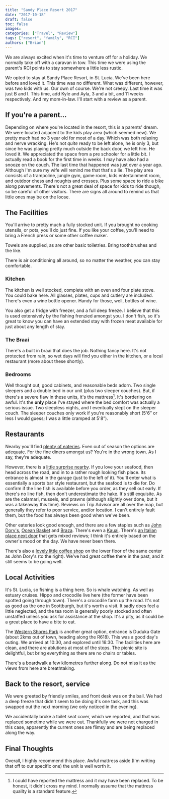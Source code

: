 ```yaml
---
title: "Sandy Place Resort 2017"
date: "2017-10-18"
draft: false
toc: false
images:
categories: ["Travel", "Review"]
tags: ["resort", "family", "RCI"]
authors: ["Brian"]
---
```


We are always excited when it's time to venture off for a holiday. We normally take off with a caravan in tow. This time we were using the parent's RCI points to stay somewhere a little less rustic. 

<!--more-->

We opted to stay at Sandy Place Resort, in St. Lucia. We've been here before and loved it. This time was no different. What was different, however, was two kids with us. Our own of course. We're not creepy. Last time it was just B and I. This time, add Kyle and Ayla, 3 and a bit, and 11 weeks respectively. And my mom-in-law. I'll start with a review as a parent.

## If you're a parent...

Depending on where you're located in the resort, this is a parents' dream. We were located adjacent to the kids play area (which seemed new). We pretty much had no 3 year old for most of a day. Which was both relaxing and nerve wracking. He's not _quite_ ready to be left alone, he is only 3, but since he was playing pretty much outside the back door, we left him. He loved it. We appreciated the space from a pre schooler for a little bit. I actually read a book for the first time in weeks. I may have also had a snooze on the couch. The last time that happened was just over a year ago. Although I'm sure my wife will remind me that that's a lie. The play area consists of a trampoline, jungle gym, game room, kids entertainment room, and outdoor chess and noughts and crosses. Plus some space to ride a bike along pavements. There's not a great deal of space for kids to ride though, so be careful of other visitors. There are signs all around to remind us that little ones may be on the loose.

## The Facilities

You'll arrive to pretty much a fully stocked unit. If you brought no cooking utensils, or pots, you'll do just fine. If you like your coffee, you'll need to bring a French press or some other coffee maker. 

Towels are supplied, as are other basic toiletries. Bring toothbrushes and the like. 

There is air conditioning all around, so no matter the weather, you can stay comfortable. 

### Kitchen

The kitchen is well stocked, complete with an oven and four plate stove. You could bake here. All glasses, plates, cups and cutlery are included. There's even a wine bottle opener. Handy for those, well, bottles of wine. 

You also get a fridge with freezer, and a full deep freeze. I believe that this is used extensively by the fishing frenzied amongst you. I don't fish, so it's great to know you can have an extended stay with frozen meat available for just about any length of stay.

### The Braai

There's a built in braai that does the job. Nothing fancy here. It's not protected from rain, so wet days will find you either in the kitchen, or a local restaurant (more about these shortly).

### Bedrooms

Well thought out, good cabinets, and reasonable beds adorn. Two single sleepers and a double bed in our unit (plus two sleeper couches). But, if there's a severe flaw in these units, it's the mattress[^1]. It's bordering on awful. It's the **only** place I've stayed where the bed comfort was actually a serious issue. Two sleepless nights, and I eventually slept on the sleeper couch. The sleeper couches only work if you're reasonably short (5'6” or less I would guess; I was a little cramped at 5'8”).

## Restaurants

Nearby you'll find [plenty of eateries](https://www.tripadvisor.co.za/Restaurants-g312636-St_Lucia_KwaZulu_Natal.html). Even out of season the options are adequate. For the fine diners amongst us? You're in the wrong town. As I say, they're adequate.

However, there is a [little surprise nearby](https://www.tripadvisor.co.za/Restaurant_Review-g312636-d3464420-Reviews-Fishermans_Restaurant_Pub-St_Lucia_KwaZulu_Natal.html). If you love your seafood, then head across the road, and in to a rather rough looking fish place. Its entrance is almost in the garage (just to the left of it). You'll enter what is essentially a sports bar style restaurant, but the seafood is to die for. Do confirm if the line fish is available before you order, as they sell out early. If there's no line fish, then don't underestimate the hake. It's still exquisite. As are the calamari, mussels, and prawns (although slightly over done, but it was a takeaway this time). Reviews on Trip Advisor are all over the map, but generally they refer to poor service, and/or location. I can't entirely fault them, but the food has always been good when we've been.

Other eateries look good enough, and there are a few staples such as [John Dory's](https://www.johndorys.co.za), [Ocean Basket](https://oceanbasket.com) and [Braza](http://www.brazasa.co.za). There's even a [Kauai](http://www.kauai.co.za). There's [an Italian place next door](http://www.amazululodge.com) that gets mixed reviews; I think it's entirely based on the owner's mood on the day. We have never been there.

There's also a [lovely little coffee shop](https://www.facebook.com/Thyme-Square-Coffee-Gift-Shop-236352646399059/) on the lower floor of the same center as John Dory's (to the right). We've had great coffee there in the past, and it still seems to be going well.

## Local Activities

It's St. Lucia, so fishing is a thing here. So is whale watching. As well as estuary cruises. Hippo and crocodile live here (the former have been spotted going through town). There's a crocodile farm up the road. It's not as good as the one in Scottburgh, but it's worth a visit. It sadly does feel a little neglected, and the tea room is generally poorly stocked and often unstaffed unless you ask for assistance at the shop. It's a pity, as it could be a great place to have a bite to eat.

The [Western Shores Park](https://isimangaliso.com/jewel/western-shores-and-charters-creek/) is another great option, entrance is Duduka Gate (about 2kms out of town, heading along the R618). This was a good day's outing. We arrived at 10:30, and explored until 16:30. The facilities here are clean, and there are ablutions at most of the stops. The picnic site is delightful, but bring everything as there are no chairs or tables. 

There's a boardwalk a few kilometres further along. Do not miss it as the views from here are breathtaking.

## Back to the resort, service

We were greeted by friendly smiles, and front desk was on the ball. We had a deep freeze that didn't seem to be doing it's one task, and this was swapped out the next morning (we only noticed in the evening). 

We accidentally broke a toilet seat cover, which we reported, and that was replaced sometime while we were out. Thankfully we were not charged in this case, apparently the current ones are flimsy and are being replaced along the way.

## Final Thoughts

Overall, I highly recommend this place. Awful mattress aside (I'm writing that off to our specific one) the unit is well worth it.

[^1]: I could have reported the mattress and it may have been replaced. To be honest, it didn't cross my mind. I normally assume that the mattress quality is a standard feature.
